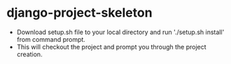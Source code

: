 # django-project-skeleton
- Download setup.sh file to your local directory and run './setup.sh install' from command prompt.
- This will checkout the project and prompt you through the project creation.
